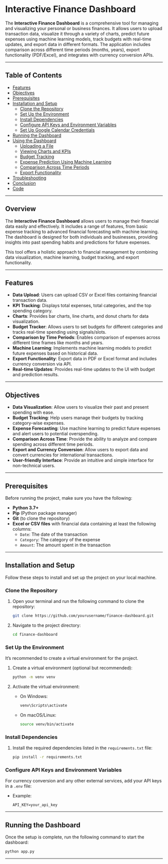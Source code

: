 # Interactive Finance Dashboard

The **Interactive Finance Dashboard** is a comprehensive tool for managing and visualizing your personal or business finances. It allows users to upload transaction data, visualize it through a variety of charts, predict future expenses using machine learning models, track budgets with real-time updates, and export data in different formats. The application includes comparison across different time periods (months, years), export functionality (PDF/Excel), and integrates with currency conversion APIs.

---

## Table of Contents

- [Features](#features)
- [Objectives](#objectives)
- [Prerequisites](#prerequisites)
- [Installation and Setup](#installation-and-setup)
    - [Clone the Repository](#clone-the-repository)
    - [Set Up the Environment](#set-up-the-environment)
    - [Install Dependencies](#install-dependencies)
    - [Configure API Keys and Environment Variables](#configure-api-keys-and-environment-variables)
    - [Set Up Google Calendar Credentials](#set-up-google-calendar-credentials)
- [Running the Dashboard](#running-the-dashboard)
- [Using the Dashboard](#using-the-dashboard)
    - [Uploading a File](#uploading-a-file)
    - [Viewing Charts and KPIs](#viewing-charts-and-kpis)
    - [Budget Tracking](#budget-tracking)
    - [Expense Prediction Using Machine Learning](#expense-prediction-using-machine-learning)
    - [Comparison Across Time Periods](#comparison-across-time-periods)
    - [Export Functionality](#export-functionality)
- [Troubleshooting](#troubleshooting)
- [Conclusion](#conclusion)
- [Code](#code)

---

## Overview

The **Interactive Finance Dashboard** allows users to manage their financial data easily and effectively. It includes a range of features, from basic expense tracking to advanced financial forecasting with machine learning. The dashboard is designed for both individuals and businesses, providing insights into past spending habits and predictions for future expenses.

This tool offers a holistic approach to financial management by combining data visualization, machine learning, budget tracking, and export functionality.

---

## Features

- **Data Upload**: Users can upload CSV or Excel files containing financial transaction data.
- **KPI Tracking**: Displays total expenses, total categories, and the top spending category.
- **Charts**: Provides bar charts, line charts, and donut charts for data visualization.
- **Budget Tracker**: Allows users to set budgets for different categories and tracks real-time spending using signals/slots.
- **Comparison by Time Periods**: Enables comparison of expenses across different time frames like months and years.
- **Machine Learning**: Implements machine learning models to predict future expenses based on historical data.
- **Export Functionality**: Export data in PDF or Excel format and includes currency conversion via API.
- **Real-time Updates**: Provides real-time updates to the UI with budget and prediction results.

---

## Objectives

- **Data Visualization**: Allow users to visualize their past and present spending with ease.
- **Budget Tracking**: Help users manage their budgets by tracking category-wise expenses.
- **Expense Forecasting**: Use machine learning to predict future expenses and alert users to potential overspending.
- **Comparison Across Time**: Provide the ability to analyze and compare spending across different time periods.
- **Export and Currency Conversion**: Allow users to export data and convert currencies for international transactions.
- **User-friendly Interface**: Provide an intuitive and simple interface for non-technical users.

---

## Prerequisites

Before running the project, make sure you have the following:

- **Python 3.7+**
- **Pip** (Python package manager)
- **Git** (to clone the repository)
- **Excel or CSV files** with financial data containing at least the following columns:
    - `Date`: The date of the transaction
    - `Category`: The category of the expense
    - `Amount`: The amount spent in the transaction

---

## Installation and Setup

Follow these steps to install and set up the project on your local machine.

### Clone the Repository

1. Open your terminal and run the following command to clone the repository:

    ```bash
    git clone https://github.com/yourusername/finance-dashboard.git
    ```

2. Navigate to the project directory:

    ```bash
    cd finance-dashboard
    ```

### Set Up the Environment

It’s recommended to create a virtual environment for the project.

1. Create a virtual environment (optional but recommended):

    ```bash
    python -m venv venv
    ```

2. Activate the virtual environment:

    - On Windows:

        ```bash
        venv\Scripts\activate
        ```

    - On macOS/Linux:

        ```bash
        source venv/bin/activate
        ```

### Install Dependencies

1. Install the required dependencies listed in the `requirements.txt` file:

    ```bash
    pip install -r requirements.txt
    ```

### Configure API Keys and Environment Variables

For currency conversion and any other external services, add your API keys in a `.env` file:

- Example:

    ```plaintext
    API_KEY=your_api_key
    ```

---

## Running the Dashboard

Once the setup is complete, run the following command to start the dashboard:

```bash
python app.py

```
---
